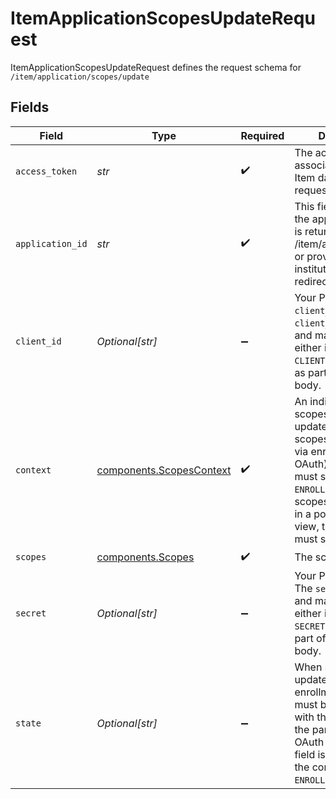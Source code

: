 # ItemApplicationScopesUpdateRequest

ItemApplicationScopesUpdateRequest defines the request schema for `/item/application/scopes/update`


## Fields

| Field                                                                                                                                                                                                                       | Type                                                                                                                                                                                                                        | Required                                                                                                                                                                                                                    | Description                                                                                                                                                                                                                 |
| --------------------------------------------------------------------------------------------------------------------------------------------------------------------------------------------------------------------------- | --------------------------------------------------------------------------------------------------------------------------------------------------------------------------------------------------------------------------- | --------------------------------------------------------------------------------------------------------------------------------------------------------------------------------------------------------------------------- | --------------------------------------------------------------------------------------------------------------------------------------------------------------------------------------------------------------------------- |
| `access_token`                                                                                                                                                                                                              | *str*                                                                                                                                                                                                                       | :heavy_check_mark:                                                                                                                                                                                                          | The access token associated with the Item data is being requested for.                                                                                                                                                      |
| `application_id`                                                                                                                                                                                                            | *str*                                                                                                                                                                                                                       | :heavy_check_mark:                                                                                                                                                                                                          | This field will map to the application ID that is returned from /item/applications/list, or provided to the institution in an oauth redirect.                                                                               |
| `client_id`                                                                                                                                                                                                                 | *Optional[str]*                                                                                                                                                                                                             | :heavy_minus_sign:                                                                                                                                                                                                          | Your Plaid API `client_id`. The `client_id` is required and may be provided either in the `PLAID-CLIENT-ID` header or as part of a request body.                                                                            |
| `context`                                                                                                                                                                                                                   | [components.ScopesContext](../../models/components/scopescontext.md)                                                                                                                                                        | :heavy_check_mark:                                                                                                                                                                                                          | An indicator for when scopes are being updated. When scopes are updated via enrollment (i.e. OAuth), the partner must send `ENROLLMENT`. When scopes are updated in a post-enrollment view, the partner must send `PORTAL`. |
| `scopes`                                                                                                                                                                                                                    | [components.Scopes](../../models/components/scopes.md)                                                                                                                                                                      | :heavy_check_mark:                                                                                                                                                                                                          | The scopes object                                                                                                                                                                                                           |
| `secret`                                                                                                                                                                                                                    | *Optional[str]*                                                                                                                                                                                                             | :heavy_minus_sign:                                                                                                                                                                                                          | Your Plaid API `secret`. The `secret` is required and may be provided either in the `PLAID-SECRET` header or as part of a request body.                                                                                     |
| `state`                                                                                                                                                                                                                     | *Optional[str]*                                                                                                                                                                                                             | :heavy_minus_sign:                                                                                                                                                                                                          | When scopes are updated during enrollment, this field must be populated with the state sent to the partner in the OAuth Login URI. This field is required when the context is `ENROLLMENT`.                                 |